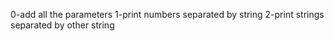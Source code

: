 0-add all the parameters
1-print numbers separated by string
2-print strings separated by other string
